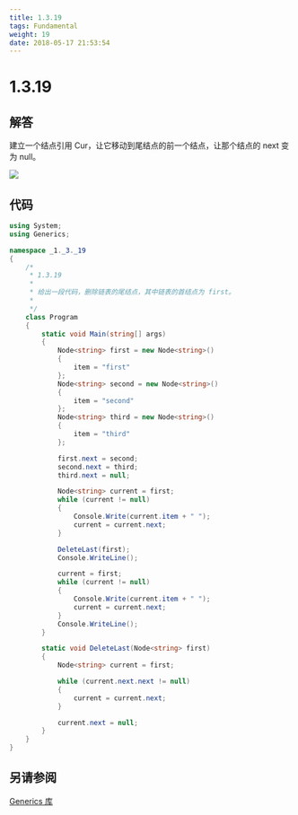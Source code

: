 ```yaml
---
title: 1.3.19
tags: Fundamental
weight: 19
date: 2018-05-17 21:53:54
---
```


# 1.3.19


## 解答

建立一个结点引用 Cur，让它移动到尾结点的前一个结点，让那个结点的 next 变为 null。

![](/resources/1.3.19/linkedlist.png)

## 代码

```csharp
using System;
using Generics;

namespace _1._3._19
{
    /*
     * 1.3.19
     * 
     * 给出一段代码，删除链表的尾结点，其中链表的首结点为 first。
     * 
     */
    class Program
    {
        static void Main(string[] args)
        {
            Node<string> first = new Node<string>()
            {
                item = "first"
            };
            Node<string> second = new Node<string>()
            {
                item = "second"
            };
            Node<string> third = new Node<string>()
            {
                item = "third"
            };

            first.next = second;
            second.next = third;
            third.next = null;

            Node<string> current = first;
            while (current != null)
            {
                Console.Write(current.item + " ");
                current = current.next;
            }

            DeleteLast(first);
            Console.WriteLine();

            current = first;
            while (current != null)
            {
                Console.Write(current.item + " ");
                current = current.next;
            }
            Console.WriteLine();
        }

        static void DeleteLast(Node<string> first)
        {
            Node<string> current = first;

            while (current.next.next != null)
            {
                current = current.next;
            }

            current.next = null;
        }
    }
}
```

## 另请参阅

[Generics 库](https://github.com/ikesnowy/Algorithms-4th-Edition-in-Csharp/tree/master/1%20Fundamental/1.3/Generics)
